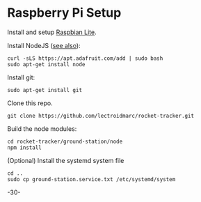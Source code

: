 # Raspberry Pi Setup

Install and setup [Raspbian Lite](https://www.raspberrypi.org/downloads/raspbian/).

Install NodeJS ([see also](https://learn.adafruit.com/node-embedded-development/installing-node-dot-js)):

    curl -sLS https://apt.adafruit.com/add | sudo bash
    sudo apt-get install node

Install git:

    sudo apt-get install git

Clone this repo.

    git clone https://github.com/lectroidmarc/rocket-tracker.git

Build the node modules:

    cd rocket-tracker/ground-station/node
    npm install

(Optional) Install the systemd system file

    cd ..
    sudo cp ground-station.service.txt /etc/systemd/system

-30-

